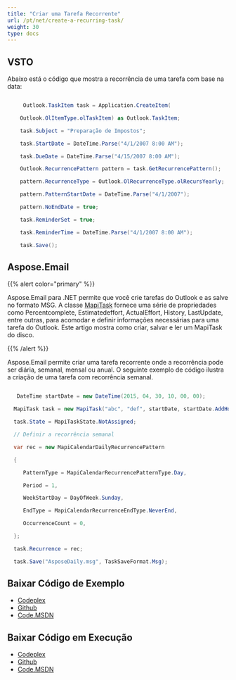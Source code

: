 ```yaml
---
title: "Criar uma Tarefa Recorrente"
url: /pt/net/create-a-recurring-task/
weight: 30
type: docs
---
```


## **VSTO**
Abaixo está o código que mostra a recorrência de uma tarefa com base na data:

``` cs

     Outlook.TaskItem task = Application.CreateItem(

    Outlook.OlItemType.olTaskItem) as Outlook.TaskItem;

    task.Subject = "Preparação de Impostos";

    task.StartDate = DateTime.Parse("4/1/2007 8:00 AM");

    task.DueDate = DateTime.Parse("4/15/2007 8:00 AM");

    Outlook.RecurrencePattern pattern = task.GetRecurrencePattern();

    pattern.RecurrenceType = Outlook.OlRecurrenceType.olRecursYearly;

    pattern.PatternStartDate = DateTime.Parse("4/1/2007");

    pattern.NoEndDate = true;

    task.ReminderSet = true;

    task.ReminderTime = DateTime.Parse("4/1/2007 8:00 AM");

    task.Save();

```
## **Aspose.Email**
{{% alert color="primary" %}} 

Aspose.Email para .NET permite que você crie tarefas do Outlook e as salve no formato MSG. A classe [MapiTask](https://apireference.aspose.com/email/net/aspose.email.mapi/mapitask) fornece uma série de propriedades como Percentcomplete, Estimatedeffort, ActualEffort, History, LastUpdate, entre outras, para acomodar e definir informações necessárias para uma tarefa do Outlook. Este artigo mostra como criar, salvar e ler um MapiTask do disco.

{{% /alert %}} 

Aspose.Email permite criar uma tarefa recorrente onde a recorrência pode ser diária, semanal, mensal ou anual. O seguinte exemplo de código ilustra a criação de uma tarefa com recorrência semanal.

``` cs

   DateTime startDate = new DateTime(2015, 04, 30, 10, 00, 00);

  MapiTask task = new MapiTask("abc", "def", startDate, startDate.AddHours(1));

  task.State = MapiTaskState.NotAssigned;

  // Definir a recorrência semanal

  var rec = new MapiCalendarDailyRecurrencePattern

  {

     PatternType = MapiCalendarRecurrencePatternType.Day,

     Period = 1,

     WeekStartDay = DayOfWeek.Sunday,

     EndType = MapiCalendarRecurrenceEndType.NeverEnd,

     OccurrenceCount = 0,

  };

  task.Recurrence = rec;

  task.Save("AsposeDaily.msg", TaskSaveFormat.Msg);

```
## **Baixar Código de Exemplo**
- [Codeplex](https://asposevsto.codeplex.com/releases/view/616980)
- [Github](https://github.com/aspose-email/Aspose.Email-for-.NET/releases/tag/AsposeEmailVsVSTOv1.1)
- [Code.MSDN](https://code.msdn.microsoft.com/AsposeEmail-Vs-VSTO-fa535977)
## **Baixar Código em Execução**
- [Codeplex](https://archive.codeplex.com/?p=asposevsto#Aspose.Email)
- [Github](https://github.com/aspose-email/Aspose.Email-for-.NET/tree/master/Plugins/Aspose.Email%20Vs%20VSTO%20Outlook/Code%20Comparison%20of%20Common%20Features/Create%20a%20Recurring%20Task)
- [Code.MSDN](https://code.msdn.microsoft.com/AsposeEmail-Vs-VSTO-fa535977/view/SourceCode#content)
